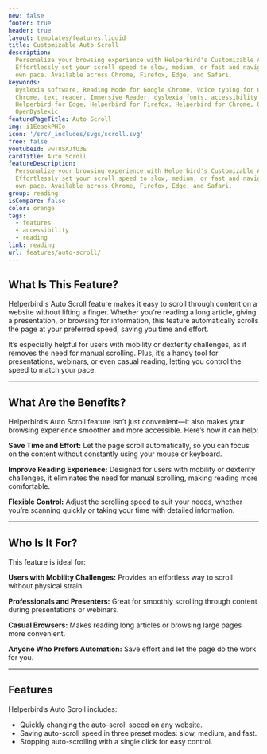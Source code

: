 ```yaml
---
new: false
footer: true
header: true
layout: templates/features.liquid
title: Customizable Auto Scroll
description:
  Personalize your browsing experience with Helperbird's Customizable Auto Scroll feature.
  Effortlessly set your scroll speed to slow, medium, or fast and navigate through websites at your
  own pace. Available across Chrome, Firefox, Edge, and Safari.
keywords:
  Dyslexia software, Reading Mode for Google Chrome, Voice typing for Chrome, Text to speech for
  Chrome, text reader, Immersive Reader, dyslexia fonts, accessibility software, dyslexia software,
  Helperbird for Edge, Helperbird for Firefox, Helperbird for Chrome, Opendyslexic for Chrome,
  OpenDyslexic
featurePageTitle: Auto Scroll
img: i1EeaekPHIo
icon: '/src/_includes/svgs/scroll.svg'
free: false
youtubeId: vwT8SAJfU3E
cardTitle: Auto Scroll
featureDescription:
  Personalize your browsing experience with Helperbird's Customizable Auto Scroll feature.
  Effortlessly set your scroll speed to slow, medium, or fast and navigate through websites at your
  own pace. Available across Chrome, Firefox, Edge, and Safari.
group: reading
isCompare: false 
color: orange
tags:
  - features
  - accessibility
  - reading
link: reading
url: features/auto-scroll/
---
```


## What Is This Feature?

Helperbird's Auto Scroll feature makes it easy to scroll through content on a website without lifting a finger. Whether you’re reading a long article, giving a presentation, or browsing for information, this feature automatically scrolls the page at your preferred speed, saving you time and effort.

It’s especially helpful for users with mobility or dexterity challenges, as it removes the need for manual scrolling. Plus, it’s a handy tool for presentations, webinars, or even casual reading, letting you control the speed to match your pace.

---

## What Are the Benefits?

Helperbird’s Auto Scroll feature isn’t just convenient—it also makes your browsing experience smoother and more accessible. Here’s how it can help:


**Save Time and Effort:** Let the page scroll automatically, so you can focus on the content without constantly using your mouse or keyboard.  

**Improve Reading Experience:** Designed for users with mobility or dexterity challenges, it eliminates the need for manual scrolling, making reading more comfortable.  

**Flexible Control:** Adjust the scrolling speed to suit your needs, whether you’re scanning quickly or taking your time with detailed information.  

---

## Who Is It For?

This feature is ideal for:


**Users with Mobility Challenges:** Provides an effortless way to scroll without physical strain.  

**Professionals and Presenters:** Great for smoothly scrolling through content during presentations or webinars.  

**Casual Browsers:** Makes reading long articles or browsing large pages more convenient.  

**Anyone Who Prefers Automation:** Save effort and let the page do the work for you.

---

## Features

Helperbird’s Auto Scroll includes:  

- Quickly changing the auto-scroll speed on any website.  
- Saving auto-scroll speed in three preset modes: slow, medium, and fast.  
- Stopping auto-scrolling with a single click for easy control.


